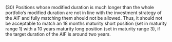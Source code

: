 (30) Positions whose modified duration is much longer than the whole portfolio’s modified duration are not in line with the investment strategy of the AIF and fully matching them should not be allowed. Thus, it should not be acceptable to match an 18 months maturity short position (set in maturity range 1) with a 10 years maturity long position (set in maturity range 3), if the target duration of the AIF is around two years.